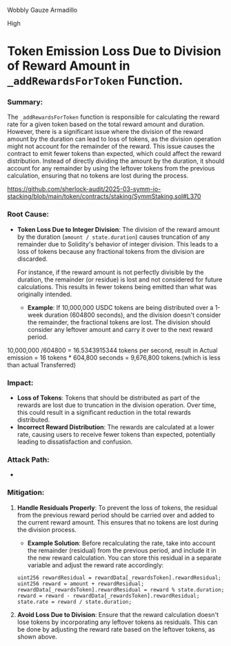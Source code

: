 Wobbly Gauze Armadillo

High

# Token Emission Loss Due to Division of Reward Amount in `_addRewardsForToken` Function.


### Summary:
The `_addRewardsForToken` function is responsible for calculating the reward rate for a given token based on the total reward amount and duration. However, there is a significant issue where the division of the reward amount by the duration can lead to loss of tokens, as the division operation might not account for the remainder of the reward. This issue causes the contract to emit fewer tokens than expected, which could affect the reward distribution. Instead of directly dividing the amount by the duration, it should account for any remainder by using the leftover tokens from the previous calculation, ensuring that no tokens are lost during the process.

https://github.com/sherlock-audit/2025-03-symm-io-stacking/blob/main/token/contracts/staking/SymmStaking.sol#L370

### Root Cause:
- **Token Loss Due to Integer Division**: The division of the reward amount by the duration (`amount / state.duration`) causes truncation of any remainder due to Solidity's behavior of integer division. This leads to a loss of tokens because any fractional tokens from the division are discarded.
  
  For instance, if the reward amount is not perfectly divisible by the duration, the remainder (or residue) is lost and not considered for future calculations. This results in fewer tokens being emitted than what was originally intended.
  
  - **Example**: If 10,000,000  USDC  tokens are being distributed over a 1-week duration (604800 seconds), and the division doesn't consider the remainder, the fractional tokens are lost. The division should consider any leftover amount and carry it over to the next reward period.
  
10,000,000 /604800 = 16.5343915344 tokens per second, 
result in Actual emission =  16 tokens * 604,800 seconds = 9,676,800 tokens.(which is less than actual Transferred)

### Impact:
- **Loss of Tokens**: Tokens that should be distributed as part of the rewards are lost due to truncation in the division operation. Over time, this could result in a significant reduction in the total rewards distributed.
- **Incorrect Reward Distribution**: The rewards are calculated at a lower rate, causing users to receive fewer tokens than expected, potentially leading to dissatisfaction and confusion.


### Attack Path:
-

### Mitigation:
1. **Handle Residuals Properly**: To prevent the loss of tokens, the residual from the previous reward period should be carried over and added to the current reward amount. This ensures that no tokens are lost during the division process.
   
   - **Example Solution**: Before recalculating the rate, take into account the remainder (residual) from the previous period, and include it in the new reward calculation. You can store this residual in a separate variable and adjust the reward rate accordingly:
   ```solidity
   uint256 rewardResidual = rewardData[_rewardsToken].rewardResidual;
   uint256 reward = amount + rewardResidual;
   rewardData[_rewardsToken].rewardResidual = reward % state.duration;
   reward = reward - rewardData[_rewardsToken].rewardResidual;
   state.rate = reward / state.duration;
   ```

2. **Avoid Loss Due to Division**: Ensure that the reward calculation doesn't lose tokens by incorporating any leftover tokens as residuals. This can be done by adjusting the reward rate based on the leftover tokens, as shown above.
